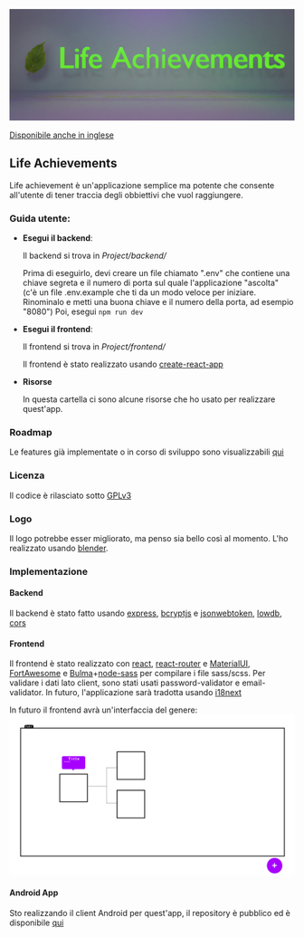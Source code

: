 ![](https://github.com/GhostyJade/LifeAchievements/blob/master/Resources/logo/github-placeholder.png)

[Disponibile anche in inglese](README.md)

## Life Achievements
Life achievement è un'applicazione semplice ma potente che consente all'utente di tener traccia degli obbiettivi che vuol raggiungere.

### Guida utente:
 - **Esegui il backend**:

    Il backend si trova in _Project/backend/_

    Prima di eseguirlo, devi creare un file chiamato ".env" che contiene una chiave segreta e il numero di porta sul quale l'applicazione "ascolta" (c'è un file .env.example che ti da un modo veloce per iniziare. Rinominalo e metti una buona chiave e il numero della porta, ad esempio "8080")
    Poi, esegui
    ```npm run dev```
 - **Esegui il frontend**:
    
    Il frontend si trova in _Project/frontend/_

    Il frontend è stato realizzato usando [create-react-app](https://github.com/facebook/create-react-app)
 - **Risorse**

    In questa cartella ci sono alcune risorse che ho usato per realizzare quest'app.

### Roadmap
Le features già implementate o in corso di sviluppo sono visualizzabili [qui](https://github.com/GhostyJade/LifeAchievements/projects/1)

### Licenza 
Il codice è rilasciato sotto [GPLv3](https://github.com/GhostyJade/LifeAchievements/blob/master/LICENSE)

### Logo
Il logo potrebbe esser migliorato, ma penso sia bello così al momento. L'ho realizzato usando [blender](https://blender.org).

### Implementazione
#### Backend
Il backend è stato fatto usando [express](https://expressjs.com/), [bcryptjs](https://github.com/dcodeIO/bcrypt.js) e [jsonwebtoken](https://github.com/auth0/node-jsonwebtoken), [lowdb](https://github.com/typicode/lowdb), [cors](https://github.com/expressjs/cors) 

#### Frontend
Il frontend è stato realizzato con [react](https://reactjs.org/), [react-router](https://github.com/ReactTraining/react-router) e [MaterialUI](https://material-ui.com/), [FortAwesome](https://fortawesome.com/) e [Bulma](https://bulma.io)+[node-sass](https://github.com/sass/node-sass) per compilare i file sass/scss. Per validare i dati lato client, sono stati usati password-validator e email-validator.
In futuro, l'applicazione sarà tradotta usando [i18next](https://www.i18next.com/)

In futuro il frontend avrà un'interfaccia del genere:
![](https://github.com/GhostyJade/LifeAchievements/blob/master/Resources/basic-idea.png)

#### Android App
Sto realizzando il client Android per quest'app, il repository è pubblico ed è disponibile [qui](https://github.com/GhostyJade/LifeAchievementsAndroid)
